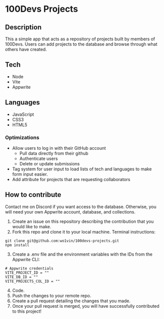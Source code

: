 # 100Devs Projects

## Description
This a simple app that acts as a repository of projects built by members of 100Devs.
Users can add projects to the database and browse through what others have created.

## Tech
- Node
- Vite
- Appwrite

## Languages
- JavaScript
- CSS3
- HTML5

### Optimizations
- Allow users to log in with their GitHub account
    - Pull data directly from their github 
    - Authenticate users
    - Delete or update submissions
- Tag system for user input to load lists of tech and languages to make form input easier.
- Add attribute for projects that are requesting collaborators

## How to contribute
Contact me on Discord if you want access to the database. Otherwise, you will need your own Appwrite account, database, and collections.
1. Create an issue on this repository describing the contribution that you would like to make.
2. Fork this repo and clone it to your local machine.
Terminal instructions:
```
git clone git@github.com:wo1vin/100devs-projects.git
npm install
```
3. Create a .env file and the environment variables with the IDs from the Appwrite CLI:
```
# Appwrite credentials
VITE_PROJECT_ID = ""
VITE_DB_ID = ""
VITE_PROJECTS_COL_ID = ""
```
4. Code.
5. Push the changes to your remote repo.
6. Create a pull request detailing the changes that you made.
7. Once your pull request is merged, you will have successfully contributed to this project!
